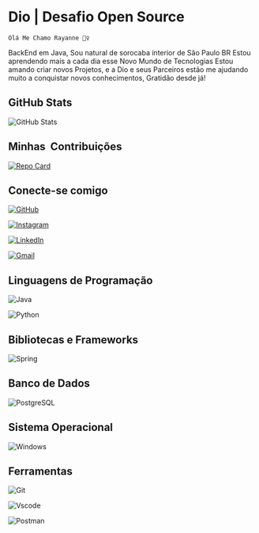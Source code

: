 # Dio | Desafio Open Source
    Olá Me Chamo Rayanne 🙋‍♀️
 BackEnd em Java,
Sou natural de sorocaba interior de São Paulo BR
Estou aprendendo mais a cada dia esse Novo Mundo de 
Tecnologias 
Estou amando criar novos Projetos, e a Dio e seus Parceiros 
estão me ajudando muito a conquistar novos conhecimentos,
 Gratidão desde já!



## GitHub Stats 
![GitHub Stats](https://github-readme-stats.vercel.app/api?username=Rayatavares&theme=transparent&bg_color=ec63a1&border_color=fff&show_icons=true&icon_color=fff&title_color=fff&text_color=fff&=true&hide=stars)

## Minhas  Contribuições
[![Repo Card](https://github-readme-stats.vercel.app/api/pin/?username=Rayatavares&repo=dio-lab-open-source&bg_color=ec63a1&border_color=fff&show_icons=true&icon_color=fff&title_color=fff&text_color=fff)](https://github.com/Rayatavares/dio-lab-open-source)

## Conecte-se comigo
[![GitHub](https://img.shields.io/badge/GitHub-100000?style=for-the-badge&logo=github&logoColor=white)](https://github.com/Rayatavares)

[![Instagram](https://img.shields.io/badge/-Instagram-%23E4405F?style=for-the-badge&logo=instagram&logoColor=white)](https://www.instagram.com/ray.tavares91/)

[![LinkedIn](https://img.shields.io/badge/LinkedIn-0077B5?style=for-the-badge&logo=linkedin&logoColor=white)](https://www.linkedin.com/in/rayanne-nayara-ferreira-a813521a0/)

[![Gmail](https://img.shields.io/badge/Gmail-333333?style=for-the-badge&logo=gmail&logoColor=red)](mailto:nanny23nayara@gmail.com)

## Linguagens de Programação
![Java](https://img.shields.io/badge/java-%23ED8B00.svg?style=for-the-badge&logo=openjdk&logoColor=white)

![Python](https://img.shields.io/badge/python-3670A0?style=for-the-badge&logo=python&logoColor=ffdd54)

## Bibliotecas e Frameworks
![Spring](https://img.shields.io/badge/spring-%236DB33F.svg?style=for-the-badge&logo=spring&logoColor=white)

## Banco de Dados
![PostgreSQL](https://img.shields.io/badge/PostgreSQL-000?style=for-the-badge&logo=postgresql)

## Sistema Operacional
![Windows](https://img.shields.io/badge/Windows-000?style=for-the-badge&logo=windows&logoColor=2CA5E0)

## Ferramentas
![Git](https://img.shields.io/badge/GIT-E44C30?style=for-the-badge&logo=git&logoColor=white)

![Vscode](https://img.shields.io/badge/Vscode-007ACC?style=for-the-badge&logo=visual-studio-code&logoColor=white)

![Postman](https://img.shields.io/badge/Postman-FF6C37.svg?style=for-the-badge&logo=Postman&logoColor=white)
